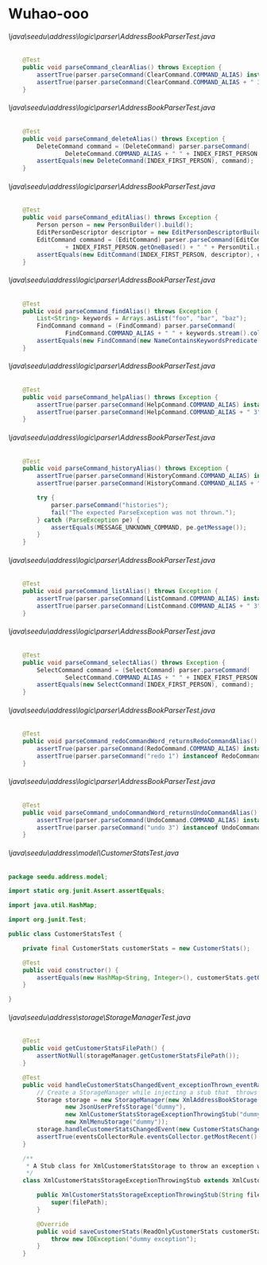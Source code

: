 # Wuhao-ooo
###### \java\seedu\address\logic\parser\AddressBookParserTest.java
``` java
    @Test
    public void parseCommand_clearAlias() throws Exception {
        assertTrue(parser.parseCommand(ClearCommand.COMMAND_ALIAS) instanceof ClearCommand);
        assertTrue(parser.parseCommand(ClearCommand.COMMAND_ALIAS + " 3") instanceof ClearCommand);
    }

```
###### \java\seedu\address\logic\parser\AddressBookParserTest.java
``` java
    @Test
    public void parseCommand_deleteAlias() throws Exception {
        DeleteCommand command = (DeleteCommand) parser.parseCommand(
                DeleteCommand.COMMAND_ALIAS + " " + INDEX_FIRST_PERSON.getOneBased());
        assertEquals(new DeleteCommand(INDEX_FIRST_PERSON), command);
    }

```
###### \java\seedu\address\logic\parser\AddressBookParserTest.java
``` java
    @Test
    public void parseCommand_editAlias() throws Exception {
        Person person = new PersonBuilder().build();
        EditPersonDescriptor descriptor = new EditPersonDescriptorBuilder(person).build();
        EditCommand command = (EditCommand) parser.parseCommand(EditCommand.COMMAND_ALIAS + " "
                + INDEX_FIRST_PERSON.getOneBased() + " " + PersonUtil.getPersonDetails(person));
        assertEquals(new EditCommand(INDEX_FIRST_PERSON, descriptor), command);
    }

```
###### \java\seedu\address\logic\parser\AddressBookParserTest.java
``` java
    @Test
    public void parseCommand_findAlias() throws Exception {
        List<String> keywords = Arrays.asList("foo", "bar", "baz");
        FindCommand command = (FindCommand) parser.parseCommand(
                FindCommand.COMMAND_ALIAS + " " + keywords.stream().collect(Collectors.joining(" ")));
        assertEquals(new FindCommand(new NameContainsKeywordsPredicate(keywords)), command);
    }

```
###### \java\seedu\address\logic\parser\AddressBookParserTest.java
``` java
    @Test
    public void parseCommand_helpAlias() throws Exception {
        assertTrue(parser.parseCommand(HelpCommand.COMMAND_ALIAS) instanceof HelpCommand);
        assertTrue(parser.parseCommand(HelpCommand.COMMAND_ALIAS + " 3") instanceof HelpCommand);
    }

```
###### \java\seedu\address\logic\parser\AddressBookParserTest.java
``` java
    @Test
    public void parseCommand_historyAlias() throws Exception {
        assertTrue(parser.parseCommand(HistoryCommand.COMMAND_ALIAS) instanceof HistoryCommand);
        assertTrue(parser.parseCommand(HistoryCommand.COMMAND_ALIAS + " 3") instanceof HistoryCommand);

        try {
            parser.parseCommand("histories");
            fail("The expected ParseException was not thrown.");
        } catch (ParseException pe) {
            assertEquals(MESSAGE_UNKNOWN_COMMAND, pe.getMessage());
        }
    }

```
###### \java\seedu\address\logic\parser\AddressBookParserTest.java
``` java
    @Test
    public void parseCommand_listAlias() throws Exception {
        assertTrue(parser.parseCommand(ListCommand.COMMAND_ALIAS) instanceof ListCommand);
        assertTrue(parser.parseCommand(ListCommand.COMMAND_ALIAS + " 3") instanceof ListCommand);
    }

```
###### \java\seedu\address\logic\parser\AddressBookParserTest.java
``` java
    @Test
    public void parseCommand_selectAlias() throws Exception {
        SelectCommand command = (SelectCommand) parser.parseCommand(
                SelectCommand.COMMAND_ALIAS + " " + INDEX_FIRST_PERSON.getOneBased());
        assertEquals(new SelectCommand(INDEX_FIRST_PERSON), command);
    }

```
###### \java\seedu\address\logic\parser\AddressBookParserTest.java
``` java
    @Test
    public void parseCommand_redoCommandWord_returnsRedoCommandAlias() throws Exception {
        assertTrue(parser.parseCommand(RedoCommand.COMMAND_ALIAS) instanceof RedoCommand);
        assertTrue(parser.parseCommand("redo 1") instanceof RedoCommand);
    }

```
###### \java\seedu\address\logic\parser\AddressBookParserTest.java
``` java
    @Test
    public void parseCommand_undoCommandWord_returnsUndoCommandAlias() throws Exception {
        assertTrue(parser.parseCommand(UndoCommand.COMMAND_ALIAS) instanceof UndoCommand);
        assertTrue(parser.parseCommand("undo 3") instanceof UndoCommand);
    }

```
###### \java\seedu\address\model\CustomerStatsTest.java
``` java
package seedu.address.model;

import static org.junit.Assert.assertEquals;

import java.util.HashMap;

import org.junit.Test;

public class CustomerStatsTest {

    private final CustomerStats customerStats = new CustomerStats();

    @Test
    public void constructor() {
        assertEquals(new HashMap<String, Integer>(), customerStats.getOrdersCount());
    }

}
```
###### \java\seedu\address\storage\StorageManagerTest.java
``` java
    @Test
    public void getCustomerStatsFilePath() {
        assertNotNull(storageManager.getCustomerStatsFilePath());
    }

    @Test
    public void handleCustomerStatsChangedEvent_exceptionThrown_eventRaised() {
        // Create a StorageManager while injecting a stub that  throws an exception when the save method is called
        Storage storage = new StorageManager(new XmlAddressBookStorage("dummy"),
                new JsonUserPrefsStorage("dummy"),
                new XmlCustomerStatsStorageExceptionThrowingStub("dummy"),
                new XmlMenuStorage("dummy"));
        storage.handleCustomerStatsChangedEvent(new CustomerStatsChangedEvent(new CustomerStats()));
        assertTrue(eventsCollectorRule.eventsCollector.getMostRecent() instanceof DataSavingExceptionEvent);
    }

    /**
     * A Stub class for XmlCustomerStatsStorage to throw an exception when the save method is called
     */
    class XmlCustomerStatsStorageExceptionThrowingStub extends XmlCustomerStatsStorage {

        public XmlCustomerStatsStorageExceptionThrowingStub(String filePath) {
            super(filePath);
        }

        @Override
        public void saveCustomerStats(ReadOnlyCustomerStats customerStats, String filePath) throws IOException {
            throw new IOException("dummy exception");
        }
    }

```
